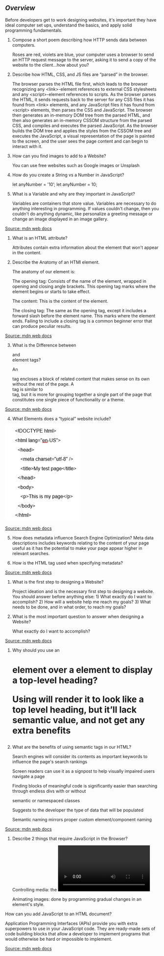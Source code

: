 ## ***Overview***

Before developers get to work designing websites, it's important they have ideal computer set ups, understand the basics, and apply solid programming fundamentals.

1. Compose a short poem describing how HTTP sends data between computers.

    Roses are red, violets are blue, your computer uses a browser to send an HTTP request message to the server, asking it to send a copy of the website to the client...how about you?

2. Describe how HTML, CSS, and JS files are “parsed” in the browser.

    The browser parses the HTML file first, which leads to the browser recognizing any \<link>-element references to external CSS stylesheets and any \<script>-element references to scripts. As the browser parses the HTML, it sends requests back to the server for any CSS files it has found from \<link> elements, and any JavaScript files it has found from \<script> elements, then parses the CSS and JavaScript.  The browser then generates an in-memory DOM tree from the parsed HTML, and then also generates an in-memory CSSOM structure from the parsed CSS, and compiles and executes the parsed JavaScript.  As the browser builds the DOM tree and applies the styles from the CSSOM tree and executes the JavaScript, a visual representation of the page is painted to the screen, and the user sees the page content and can begin to interact with it.

3. How can you find images to add to a Website? 

    You can use free websites such as Google images or Unsplash

4. How do you create a String vs a Number in JavaScript?

    let anyNumber = '10’;
    let anyNumber = 10;

5. What is a Variable and why are they important in JavaScript?

    Variables are containers that store value. Variables are necessary to do anything interesting in programming. If values couldn't change, then you couldn't do anything dynamic, like personalize a greeting message or change an image displayed in an image gallery.

 [Source: mdn web docs](https://developer.mozilla.org/en-US/docs/Learn/Getting_started_with_the_web/How_the_Web_works)

 1. What is an HTML attribute?

    Attributes contain extra information about the element that won't appear in the content.

2. Describe the Anatomy of an HTMl element.

    The anatomy of our element is:

    The opening tag: Consists of the name of the element, wrapped in opening and closing angle brackets. This opening tag marks where the element begins or starts to take effect. 

    The content: This is the content of the element. 

    The closing tag: The same as the opening tag, except it includes a forward slash before the element name. This marks where the element ends. Failing to include a closing tag is a common beginner error that can produce peculiar results.

[Source: mdn web docs](https://developer.mozilla.org/en-US/docs/Learn/HTML/Introduction_to_HTML/Getting_started)

3. What is the Difference between <article> and <section> element tags?

    An <article> tag encloses a block of related content that makes sense on its own without the rest of the page.  A <section> tag is similar to <article> tag, but it is more for grouping together a single part of the page that constitutes one single piece of functionality or a theme.

[Source: mdn web docs](https://developer.mozilla.org/en-US/docs/Learn/HTML/Introduction_to_HTML/Document_and_website_structure)

4. What Elements does a “typical” website include?

![Typical HTML Website](html_basic_outline.jpg)

[Source: mdn web docs](https://developer.mozilla.org/en-US/docs/Learn/HTML/Introduction_to_HTML/Getting_started)

5. How does metadata influence Search Engine Optimization?
    Meta data descriptions includes keywords relating to the content of your page useful as it has the potential to make your page appear higher in relevant searches.

6. How is the <meta> HTML tag used when specifying metadata?

<meta name="singer" content="Luther Vandross" />

[Source: mdn web docs](https://developer.mozilla.org/en-US/docs/Learn/HTML/Introduction_to_HTML/The_head_metadata_in_HTML)

1. What is the first step to designing a Website?

    Project ideation and is the necessary first step to designing a website.  You should answer before anything else: 1) What exactly do I want to accomplish? 2) How will a website help me reach my goals? 3) What needs to be done, and in what order, to reach my goals?

2. What is the most important question to answer when designing a Website?

    What exactly do I want to accomplish?

[Source: mdn web docs](https://developer.mozilla.org/en-US/docs/Learn/Common_questions/Thinking_before_coding)

1.	Why should you use an <h1> element over a <span> element to display a top-level heading?

    Using <span> will render it to look like a top level heading, but it’ll lack semantic value, and not get any extra benefits

2.	What are the benefits of using semantic tags in our HTML?

    Search engines will consider its contents as important keywords to influence the page's search rankings 

    Screen readers can use it as a signpost to help visually impaired users navigate a page

    Finding blocks of meaningful code is significantly easier than searching through endless divs with or without 

    semantic or namespaced classes

    Suggests to the developer the type of data that will be populated

    Semantic naming mirrors proper custom element/component naming

[Source: mdn web docs](https://developer.mozilla.org/en-US/docs/Learn/Common_questions/Thinking_before_coding)

1.	Describe 2 things that require JavaScript in the Browser?

    Controlling media: the <video> and <audio> elements allow us to embed video and audio into web pages. 
    
    Animating images: done by programming gradual changes in an element's style.

How can you add JavaScript to an HTML document?

Application Programming Interfaces (APIs) provide you with extra superpowers to use in your JavaScript code.  They are ready-made sets of code building blocks that allow a developer to implement programs that would otherwise be hard or impossible to implement.

[Source: mdn web docs](https://developer.mozilla.org/en-US/docs/Learn/JavaScript/First_steps/What_is_JavaScript)
